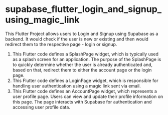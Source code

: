 # supabase_flutter_login_and_signup_using_magic_link

This Flutter Project allows users to Login and Signup using Supabase as a backend. It would check if the user is new or existing and then would redirect them to the respective page - login or signup.

1. This Flutter code defines a SplashPage widget, which is typically used as a splash screen for an application. The purpose of the SplashPage is to quickly determine whether the user is already authenticated and, based on that, redirect them to either the account page or the login page.
2. This Flutter code defines a LoginPage widget, which is responsible for handling user authentication using a magic link sent via email.
3. This Flutter code defines an AccountPage widget, which represents a user profile page. Users can view and update their profile information on this page. The page interacts with Supabase for authentication and accessing user profile data. 
